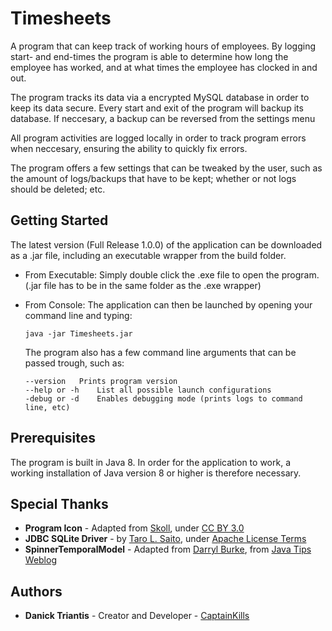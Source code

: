 # Timesheets

A program that can keep track of working hours of employees. By logging start- and end-times the program is able to determine how long the employee has worked, and at what times the employee has clocked in and out.

The program tracks its data via a encrypted MySQL database in order to keep its data secure. Every start and exit of the program will backup its database. If neccesary, a backup can be reversed from the settings menu

All program activities are logged locally in order to track program errors when neccesary, ensuring the ability to quickly fix errors.

The program offers a few settings that can be tweaked by the user, such as the amount of logs/backups that have to be kept; whether or not logs should be deleted; etc.

## Getting Started

The latest version (Full Release 1.0.0) of the application can be downloaded as a .jar file, including an executable wrapper from the build folder. 
* From Executable: Simply double click the .exe file to open the program. (.jar file has to be in the same folder as the .exe wrapper)

* From Console: The application can then be launched by opening your command line and typing:
	```
	java -jar Timesheets.jar
	```
	The program also has a few command line arguments that can be passed trough, such as:
	```
	--version	Prints program version
	--help or -h	List all possible launch configurations
	-debug or -d	Enables debugging mode (prints logs to command line, etc)
	```

## Prerequisites

The program is built in Java 8. In order for the application to work, a working installation of Java version 8 or higher is therefore necessary.

## Special Thanks

* **Program Icon** - Adapted from [Skoll](https://game-icons.net/1x1/skoll/atom.html), under [CC BY 3.0](https://creativecommons.org/licenses/by/3.0/)
* **JDBC SQLite Driver** - by [Taro L. Saito](https://bitbucket.org/xerial/sqlite-jdbc/downloads/), under [Apache License Terms](https://bitbucket.org/xerial/sqlite-jdbc/src/default/LICENSE)
* **SpinnerTemporalModel** - Adapted from [Darryl Burke](https://sites.google.com/site/anglogoa/), from [Java Tips Weblog](https://tips4java.wordpress.com/2015/04/09/temporal-spinners/)

## Authors

* **Danick Triantis** - Creator and Developer - [CaptainKills](https://github.com/CaptainKills)
